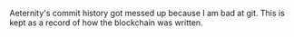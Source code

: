 Aeternity's commit history got messed up because I am bad at git.
This is kept as a record of how the blockchain was written.
